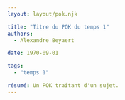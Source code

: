 ```yaml
---
layout: layout/pok.njk

title: "Titre du POK du temps 1"
authors:
  - Alexandre Beyaert

date: 1970-09-01

tags: 
  - "temps 1"

résumé: Un POK traitant d'un sujet.
---
```

